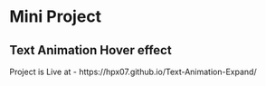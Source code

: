 <h1>Mini Project</h1>
<h2>Text Animation Hover effect</h2>
Project is Live at - https://hpx07.github.io/Text-Animation-Expand/

